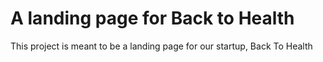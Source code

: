 # A landing page for Back to Health

This project is meant to be a landing page for our startup, Back To Health


